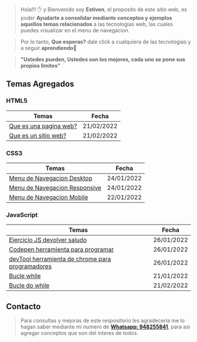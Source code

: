 > Hola!!! ✋ y Bienvenido soy **Estiven**, el proposito de este sitio web, es poder **Ayudarte a consolidar mediante conceptos y ejemplos aquellos temas relacionados** a las tecnologias web, las cuales puedes visualizar en el menu de navegacion.

> Por lo tanto, **Que esperas?** dale click a cualquiera de las tecnologias y a seguir **aprendiendo**👨

> **"Ustedes pueden, Ustedes son los mejores, cada uno se pone sus propios limites"**

## **Temas Agregados**

### **HTML5**

| Temas                                              | Fecha      |
| -------------------------------------------------- | ---------- |
| [Que es una pagina web?](html5.html#id-pagina-web) | 21/02/2022 |
| [Que es un sitio web?](html5.html#id-sitio-web)    | 21/02/2022 |

### **CSS3**

| Temas                                                          | Fecha      |
| -------------------------------------------------------------- | ---------- |
| [Menu de Navegacion Desktop](css3.html#menu-nav-desktop)       | 24/01/2022 |
| [Menu de Navegacion Responsive](css3.html#menu-nav-responsive) | 24/01/2022 |
| [Menu de Navegacion Mobile](css3.html#menu-nav-mobile)         | 22/01/2022 |

### **JavaScript**

| Temas                                                                               | Fecha      |
| ----------------------------------------------------------------------------------- | ---------- |
| [Ejercicio JS devolver saludo](javascript.html#exercise-js-01)                      | 26/01/2022 |
| [Codepen herramienta para programar](javascript.html#codepen-tool)                  | 26/01/2022 |
| [devTool herramienta de chrome para programadores](javascript.html#chrome-dev-tool) | 26/01/2022 |
| [Bucle while](javascript.html#id-bucle-while)                                       | 21/01/2022 |
| [Bucle do while](javascript.html#id-bucle-do-while)                                 | 21/02/2022 |

## **Contacto**

> Para consultas y mejoras de este respositorio les agradeceria me lo hagan saber mediante mi numero de <strong><a href="https://api.whatsapp.com/send?phone=51948255841&text=Hola%20Estiven" target="_blank">Whatsapp: 948255841</a></strong>, para asi agregar conceptos que son del interes de todos.
